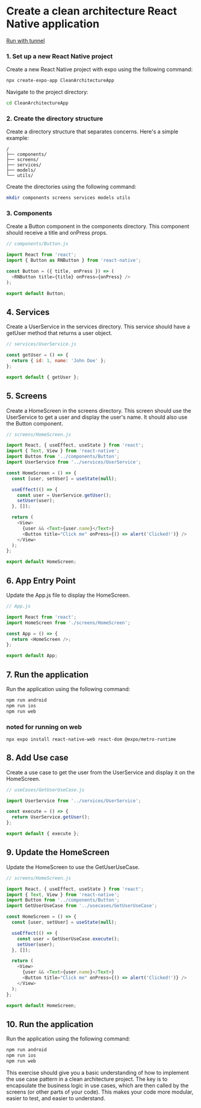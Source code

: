 
# Create a clean architecture React Native application

[Run with tunnel](https://github.com/teerasej/react-native-handbook/blob/master/contents/main/run-application.md)

### 1. Set up a new React Native project
Create a new React Native project with expo using the following command:

```bash
npx create-expo-app CleanArchitectureApp
```
Navigate to the project directory:

```bash
cd CleanArchitectureApp
```

### 2. Create the directory structure

Create a directory structure that separates concerns. Here's a simple example:

```
/
├── components/
├── screens/
├── services/
├── models/
└── utils/
```

Create the directories using the following command:

```bash
mkdir components screens services models utils
```

### 3. Components

Create a Button component in the components directory. This component should receive a title and onPress props.

```javascript
// components/Button.js

import React from 'react';
import { Button as RNButton } from 'react-native';

const Button = ({ title, onPress }) => (
  <RNButton title={title} onPress={onPress} />
);

export default Button;
```

## 4. Services

Create a UserService in the services directory. This service should have a getUser method that returns a user object.

```javascript
// services/UserService.js

const getUser = () => {
  return { id: 1, name: 'John Doe' };
};

export default { getUser };
```

## 5. Screens

Create a HomeScreen in the screens directory. This screen should use the UserService to get a user and display the user's name. It should also use the Button component.



```javascript
// screens/HomeScreen.js

import React, { useEffect, useState } from 'react';
import { Text, View } from 'react-native';
import Button from '../components/Button';
import UserService from '../services/UserService';

const HomeScreen = () => {
  const [user, setUser] = useState(null);

  useEffect(() => {
    const user = UserService.getUser();
    setUser(user);
  }, []);

  return (
    <View>
      {user && <Text>{user.name}</Text>}
      <Button title="Click me" onPress={() => alert('Clicked!')} />
    </View>
  );
};

export default HomeScreen;
```

## 6. App Entry Point

Update the App.js file to display the HomeScreen.

```javascript
// App.js

import React from 'react';
import HomeScreen from './screens/HomeScreen';

const App = () => {
  return <HomeScreen />;
};

export default App;
```

## 7. Run the application 

Run the application using the following command:

```bash
npm run android
npm run ios
npm run web
```

### noted for running on web

```
npx expo install react-native-web react-dom @expo/metro-runtime
```

## 8. Add Use case

Create a use case to get the user from the UserService and display it on the HomeScreen.

```javascript
// useCases/GetUserUseCase.js

import UserService from '../services/UserService';

const execute = () => {
  return UserService.getUser();
};

export default { execute };
```

## 9. Update the HomeScreen

Update the HomeScreen to use the GetUserUseCase.

```javascript
// screens/HomeScreen.js

import React, { useEffect, useState } from 'react';
import { Text, View } from 'react-native';
import Button from '../components/Button';
import GetUserUseCase from '../usecases/GetUserUseCase';

const HomeScreen = () => {
  const [user, setUser] = useState(null);

  useEffect(() => {
    const user = GetUserUseCase.execute();
    setUser(user);
  }, []);

  return (
    <View>
      {user && <Text>{user.name}</Text>}
      <Button title="Click me" onPress={() => alert('Clicked!')} />
    </View>
  );
};

export default HomeScreen;
```

## 10. Run the application 

Run the application using the following command:

```bash
npm run android
npm run ios
npm run web
```

This exercise should give you a basic understanding of how to implement the use case pattern in a clean architecture project. The key is to encapsulate the business logic in use cases, which are then called by the screens (or other parts of your code). This makes your code more modular, easier to test, and easier to understand.

 
